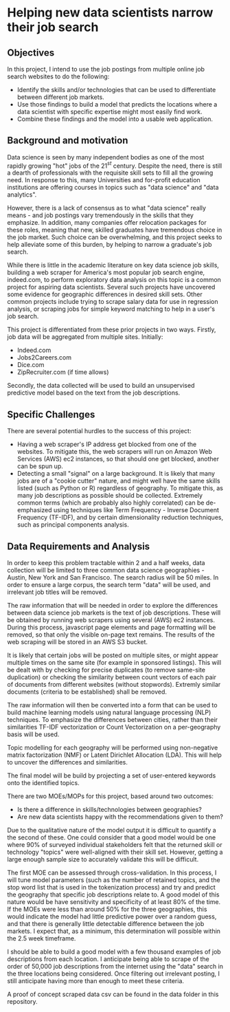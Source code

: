 # Helping new data scientists narrow their job search

## Objectives
In this project, I intend to use the job postings from multiple online job search
websites to do the following:
- Identify the skills and/or technologies that can be used to differentiate between
different job markets.
- Use those findings to build a model that predicts the locations where a data
scientist with specific expertise might most easily find work.
- Combine these findings and the model into a usable web application.

## Background and motivation
Data science is seen by many independent bodies as one of the most rapidly growing
"hot" jobs of the 21$^{st}$ century. Despite the need, there is still a dearth of
professionals with the requisite skill sets to fill all the growing need. In
response to this, many Universities and for-profit education institutions are
offering courses in topics such as "data science" and "data analytics".

However, there is a lack of consensus as to what "data science" really means - and
job postings vary tremendously in the skills that they emphasize. In addition,
many companies offer relocation packages for these roles, meaning that new, skilled
graduates have tremendous choice in the job market. Such choice can be overwhelming,
and this project seeks to help alleviate some of this burden, by helping to narrow
a graduate's job search.

While there is little in the academic literature on key data science job skills,
building a web scraper for America's most popular job search engine, indeed.com, to
perform exploratory data analysis on this topic is a common project for aspiring
data scientists. Several such projects have uncovered some evidence for geographic
differences in desired skill sets. Other common projects include trying to scrape
salary data for use in regression analysis, or scraping jobs for simple keyword
matching to help in a user's job search.

This project is differentiated from these prior projects in two ways. Firstly,
job data will be aggregated from multiple sites. Initially:
- Indeed.com
- Jobs2Careers.com
- Dice.com
- ZipRecruiter.com (if time allows)

Secondly, the data collected will be used to build an unsupervised predictive model
based on the text from the job descriptions.

## Specific Challenges
There are several potential hurdles to the success of this project:
- Having a web scraper's IP address get blocked from one of the websites. To mitigate this,
the web scrapers will run on Amazon Web Services (AWS) ec2 instances, so that should one
get blocked, another can be spun up.
- Detecting a small "signal" on a large background. It is likely that many jobs are of a
"cookie cutter" nature, and might well have the same skills listed (such as Python or R)
regardless of geography. To mitigate this, as many job descriptions as possible should
be collected. Extremely common terms (which are probably also highly correlated) can be
de-emphasized using techniques like Term Frequency - Inverse Document Frequency (TF-IDF), and
by certain dimensionality reduction techniques, such as principal components analysis.

## Data Requirements and Analysis
In order to keep this problem tractable within 2 and a half weeks, data collection
will be limited to three common data science geographies - Austin, New York and San
Francisco. The search radius will be 50 miles. In order to ensure a large corpus,
the search term "data" will be used, and irrelevant job titles will be removed.

The raw information that will be needed in order to explore the differences between
data science job markets is the text of job descriptions. These will be obtained
by running web scrapers using several (AWS) ec2 instances. During this process,
javascript page elements and page formatting will be removed, so that only the
visible on-page text remains. The results of the web scraping will be stored in an
AWS S3 bucket.

It is likely that certain jobs will be posted on multiple sites, or might appear
multiple times on the same site (for example in sponsored listings). This will be
dealt with by checking for precise duplicates (to remove same-site duplication)
or checking the similarity between count vectors of each pair of documents from
different websites (without stopwords). Extremly similar documents (criteria to
be established) shall be removed.

The raw information will then be converted into a form that can be used to build
machine learning models using natural language processing (NLP) techniques. To
emphasize the differences between cities, rather than their similarities TF-IDF
vectorization or Count Vectorization on a per-geography basis will be used.

Topic modelling for each geography will be performed using non-negative matrix
factorization (NMF) or Latent Dirichlet Allocation (LDA). This will help to uncover
the differences and similarities.

The final model will be build by projecting a set of user-entered keywords onto
the identified topics.

There are two MOEs/MOPs for this project, based around two outcomes:
- Is there a difference in skills/technologies between geographies?
- Are new data scientists happy with the recommendations given to them?

Due to the qualitative nature of the model output it is difficult to quantify a
the second of these. One could consider that a good model would be one where 90%
of surveyed individual stakeholders felt that the returned skill or technology
"topics" were well-aligned with their skill set. However, getting a large enough
sample size to accurately validate this will be difficult.

The first MOE can be assessed through cross-validation. In this process, I will
tune model parameters (such as the number of retained topics, and the stop word
list that is used in the tokenization process) and try and predict
the geography that specific job descriptions relate to. A good model of this
nature would be have sensitivity and specificity of at least 80% of the time.
If the MOEs were less than around 50% for the three geographies, this would
indicate the model had little predictive power over a random guess, and that
there is generally little detectable difference between the job markets. I expect
that, as a minimum, this determination will possible within the 2.5 week timeframe.

I should be able to build a good model with a few thousand examples of job descriptions
from each location. I anticipate being able to scrape of the order of 50,000 job
descriptions from the internet using the "data" search in the three locations
being considered. Once filtering out irrelevant posting, I still anticipate having
more than enough to meet these criteria.

A proof of concept scraped data csv can be found in the data folder in this
repository.
